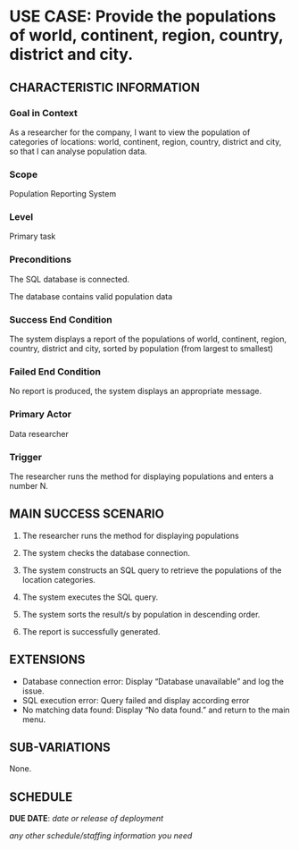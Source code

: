 # USE CASE: Provide the populations of world, continent, region, country, district and city.

## CHARACTERISTIC INFORMATION

### Goal in Context


As a researcher for the company, I want to view the population of categories of locations: world, continent, region, country, district and city, so that I can analyse population data.


### Scope

Population Reporting System

### Level

Primary task

### Preconditions

The SQL database is connected.

The database contains valid population data

### Success End Condition

The system displays a report of the populations of world, continent, region, country, district and city, sorted by population (from largest to smallest)

### Failed End Condition

No report is produced, the system displays an appropriate message.

### Primary Actor

Data researcher

### Trigger

The researcher runs the method for displaying populations and enters a number N.

## MAIN SUCCESS SCENARIO

1. The researcher runs the method for displaying populations

2. The system checks the database connection.

3. The system constructs an SQL query to retrieve the populations of the location categories.

4. The system executes the SQL query.

5. The system sorts the result/s by population in descending order.

6. The report is successfully generated.

## EXTENSIONS

- Database connection error: Display “Database unavailable” and log the issue.
- SQL execution error: Query failed and display according error
- No matching data found: Display “No data found.” and return to the main menu.

## SUB-VARIATIONS

None.

## SCHEDULE

**DUE DATE**: *date or release of deployment*

*any other schedule/staffing information you need*